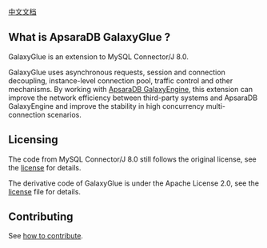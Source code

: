 
[中文文档](docs/zh_CN/README.md)

## What is ApsaraDB GalaxyGlue ?
GalaxyGlue is an extension to MySQL Connector/J 8.0. 

GalaxyGlue uses asynchronous requests, session and connection decoupling, instance-level connection pool, traffic control and other mechanisms. By working with [ApsaraDB GalaxyEngine](https://github.com/ApsaraDB/galaxyengine), this extension can improve the network efficiency between third-party systems and ApsaraDB GalaxyEngine and improve the stability in high concurrency multi-connection scenarios.


## Licensing
The code from MySQL Connector/J 8.0 still follows the original license, see the [license](https://github.com/mysql/mysql-connector-j/blob/release/8.0/LICENSE) for details.

The derivative code of GalaxyGlue is under the Apache License 2.0, see the [license](LICENSE) file for details.

## Contributing
See [how to contribute](https://github.com/ApsaraDB/galaxysql#contributing).
